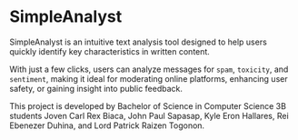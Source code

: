 # SimpleAnalyst

SimpleAnalyst is an intuitive text analysis tool designed to help users quickly identify key characteristics in written content.

With just a few clicks, users can analyze messages for `spam`, `toxicity`, and `sentiment`, making it ideal for moderating online platforms, enhancing user safety, or gaining insight into public feedback.

This project is developed by Bachelor of Science in Computer Science 3B students Joven Carl Rex Biaca, John Paul Sapasap, Kyle Eron Hallares, Rei Ebenezer Duhina, and Lord Patrick Raizen Togonon.